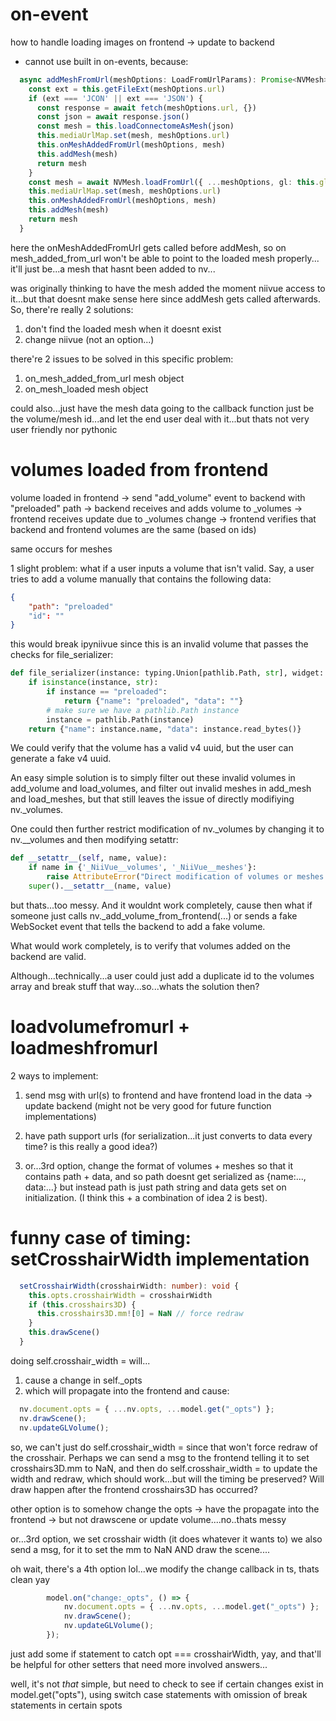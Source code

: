# on-event
how to handle loading images on frontend -> update to backend
- cannot use built in on-events, because:
```ts
  async addMeshFromUrl(meshOptions: LoadFromUrlParams): Promise<NVMesh> {
    const ext = this.getFileExt(meshOptions.url)
    if (ext === 'JCON' || ext === 'JSON') {
      const response = await fetch(meshOptions.url, {})
      const json = await response.json()
      const mesh = this.loadConnectomeAsMesh(json)
      this.mediaUrlMap.set(mesh, meshOptions.url)
      this.onMeshAddedFromUrl(meshOptions, mesh)
      this.addMesh(mesh)
      return mesh
    }
    const mesh = await NVMesh.loadFromUrl({ ...meshOptions, gl: this.gl })
    this.mediaUrlMap.set(mesh, meshOptions.url)
    this.onMeshAddedFromUrl(meshOptions, mesh)
    this.addMesh(mesh)
    return mesh
  }
```
here the onMeshAddedFromUrl gets called before addMesh, so on mesh_added_from_url won't be able to point to the loaded mesh properly... it'll just be...a mesh that hasnt been added to nv...

was originally thinking to have the mesh added the moment niivue access to it...but that doesnt make sense here since addMesh gets called afterwards. So, there're really 2 solutions:
1. don't find the loaded mesh when it doesnt exist
2. change niivue (not an option...)

there're 2 issues to be solved in this specific problem:
1. on_mesh_added_from_url mesh object
2. on_mesh_loaded mesh object



could also...just have the mesh data going to the callback function just be the volume/mesh id...and let the end user deal with it...but thats not very user friendly nor pythonic

# volumes loaded from frontend
volume loaded in frontend -> send "add_volume" event to backend with "preloaded" path -> backend receives and adds volume to _volumes -> frontend receives update due to _volumes change -> frontend verifies that backend and frontend volumes are the same (based on ids)

same occurs for meshes

1 slight problem: what if a user inputs a volume that isn't valid. Say, a user tries to add a volume manually that contains the following data:
```json
{
    "path": "preloaded"
    "id": ""
}
```
this would break ipyniivue since this is an invalid volume that passes the checks for file_serializer:
```py
def file_serializer(instance: typing.Union[pathlib.Path, str], widget: object):
    if isinstance(instance, str):
        if instance == "preloaded":
            return {"name": "preloaded", "data": ""}
        # make sure we have a pathlib.Path instance
        instance = pathlib.Path(instance)
    return {"name": instance.name, "data": instance.read_bytes()}
```

We could verify that the volume has a valid v4 uuid, but the user can generate a fake v4 uuid.

An easy simple solution is to simply filter out these invalid volumes in add_volume and load_volumes, and filter out invalid meshes in add_mesh and load_meshes, but that still leaves the issue of directly modifiying nv._volumes. 

One could then further restrict modification of nv._volumes by changing it to nv.__volumes and then modifying setattr:
```py
def __setattr__(self, name, value):
    if name in {'_NiiVue__volumes', '_NiiVue__meshes'}:
        raise AttributeError("Direct modification of volumes or meshes is not allowed.")
    super().__setattr__(name, value)
```
but thats...too messy. And it wouldnt work completely, cause then what if someone just calls nv._add_volume_from_frontend(...) or sends a fake WebSocket event that tells the backend to add a fake volume.

What would work completely, is to verify that volumes added on the backend are valid.

Although...technically...a user could just add a duplicate id to the volumes array and break stuff that way...so...whats the solution then?

# loadvolumefromurl + loadmeshfromurl
2 ways to implement:
1. send msg with url(s) to frontend and have frontend load in the data -> update backend (might not be very good for future function implementations)
2. have path support urls (for serialization...it just converts to data every time? is this really a good idea?)

3. or...3rd option, change the format of volumes + meshes so that it contains path + data, and so path doesnt get serialized as {name:..., data:...} but instead path is just path string and data gets set on initialization. (I think this + a combination of idea 2 is best).

# funny case of timing: setCrosshairWidth implementation
```ts
  setCrosshairWidth(crosshairWidth: number): void {
    this.opts.crosshairWidth = crosshairWidth
    if (this.crosshairs3D) {
      this.crosshairs3D.mm![0] = NaN // force redraw
    }
    this.drawScene()
  }
```
doing self.crosshair_width = <num> will...
1. cause a change in self._opts
2. which will propagate into the frontend and cause:
```ts
  nv.document.opts = { ...nv.opts, ...model.get("_opts") };
  nv.drawScene();
  nv.updateGLVolume();
```

so, we can't just do self.crosshair_width = <num> since that won't force redraw of the crosshair. Perhaps we can send a msg to the frontend telling it to set crosshairs3D.mm to NaN, and then do self.crosshair_width = <nan> to update the width and redraw, which should work...but will the timing be preserved? Will draw happen after the frontend crosshairs3D has occurred?

other option is to somehow change the opts -> have the propagate into the frontend -> but not drawscene or update volume....no..thats messy

or...3rd option, we set crosshair width (it does whatever it wants to)
we also send a msg, for it to set the mm to NaN AND draw the scene....

oh wait, there's a 4th option lol...we modify the change callback in ts, thats clean yay
```ts
		model.on("change:_opts", () => {
			nv.document.opts = { ...nv.opts, ...model.get("_opts") };
			nv.drawScene();
			nv.updateGLVolume();
		});
```
just add some if statement to catch opt === crosshairWidth, yay, and that'll be helpful for other setters that need more involved answers...

well, it's not *that* simple, but need to check to see if certain changes exist in model.get("opts"), using switch case statements with omission of break statements in certain spots

